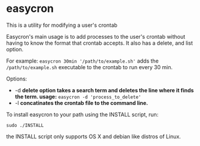 easycron
========

This is a utility for modifying a user's crontab

Easycron's main usage is to add processes to the user's crontab without having to know the format that crontab accepts. It also has a delete, and list option.

For example: ```easycron 30min '/path/to/example.sh'``` adds the ```/path/to/example.sh``` executable to the crontab to run every 30 min.

Options:
* -d **delete option takes a search term and deletes the line where it finds the term. usage:** ```easycron -d 'process_to_delete'```
* -l **concatinates the crontab file to the command line.**

To install easycron to your path using the INSTALL script, run: 
```
sudo ./INSTALL
```

the INSTALL script only supports OS X and debian like distros of Linux.

